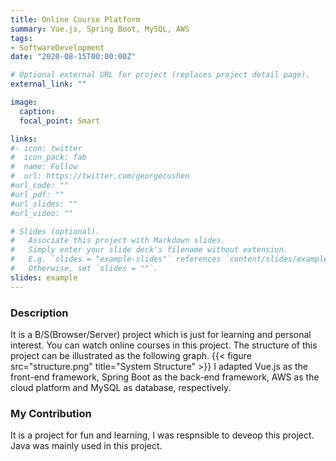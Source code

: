 ```yaml
---
title: Online Course Platform 
summary: Vue.js, Spring Boot, MySQL, AWS
tags:
- SoftwareDevelopment
date: "2020-08-15T00:00:00Z"

# Optional external URL for project (replaces project detail page).
external_link: ""

image:
  caption: 
  focal_point: Smart

links:
#- icon: twitter
#  icon_pack: fab
#  name: Follow
#  url: https://twitter.com/georgecushen
#url_code: ""
#url_pdf: ""
#url_slides: ""
#url_video: ""

# Slides (optional).
#   Associate this project with Markdown slides.
#   Simply enter your slide deck's filename without extension.
#   E.g. `slides = "example-slides"` references `content/slides/example-slides.md`.
#   Otherwise, set `slides = ""`.
slides: example
---
```

### Description
It is a B/S(Browser/Server) project which is just for learning and personal interest. You can watch online courses in this project. The structure of this project can be illustrated as the following graph.
{{< figure src="structure.png" title="System Structure" >}}
I adapted Vue.js as the front-end framework, Spring Boot as the back-end framework, AWS as the cloud platform and MySQL as database, respectively.
### My Contribution
It is a project for fun and learning, I was respnsible to deveop this project. Java was mainly used in this project.
